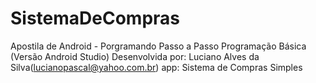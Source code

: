 # SistemaDeCompras
Apostila de Android - Porgramando Passo a Passo Programação Básica (Versão Android Studio) Desenvolvida por: Luciano Alves da Silva(lucianopascal@yahoo.com.br) app: Sistema de Compras Simples
